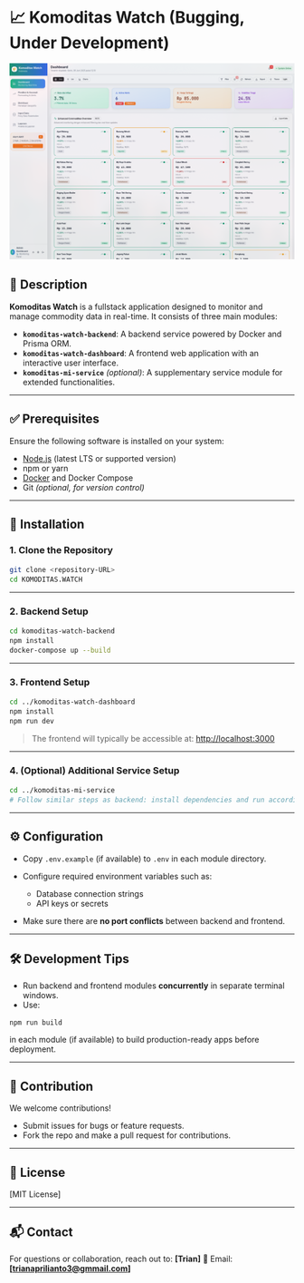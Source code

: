 # 📈 Komoditas Watch (Bugging, Under Development)
![Dashbard](public/image/Dashboard.png)

## 📝 Description

**Komoditas Watch** is a fullstack application designed to monitor and manage commodity data in real-time. It consists of three main modules:

* **`komoditas-watch-backend`**: A backend service powered by Docker and Prisma ORM.
* **`komoditas-watch-dashboard`**: A frontend web application with an interactive user interface.
* **`komoditas-mi-service`** *(optional)*: A supplementary service module for extended functionalities.

---

## ✅ Prerequisites

Ensure the following software is installed on your system:

* [Node.js](https://nodejs.org/) (latest LTS or supported version)
* npm or yarn
* [Docker](https://www.docker.com/) and Docker Compose
* Git *(optional, for version control)*

---

## 🚀 Installation

### 1. Clone the Repository

```bash
git clone <repository-URL>
cd KOMODITAS.WATCH
```

---

### 2. Backend Setup

```bash
cd komoditas-watch-backend
npm install
docker-compose up --build
```

---

### 3. Frontend Setup

```bash
cd ../komoditas-watch-dashboard
npm install
npm run dev
```

> The frontend will typically be accessible at: [http://localhost:3000](http://localhost:3000)

---

### 4. (Optional) Additional Service Setup

```bash
cd ../komoditas-mi-service
# Follow similar steps as backend: install dependencies and run accordingly
```

---

## ⚙️ Configuration

* Copy `.env.example` (if available) to `.env` in each module directory.
* Configure required environment variables such as:

  * Database connection strings
  * API keys or secrets
* Make sure there are **no port conflicts** between backend and frontend.

---

## 🛠 Development Tips

* Run backend and frontend modules **concurrently** in separate terminal windows.
* Use:

```bash
npm run build
```

in each module (if available) to build production-ready apps before deployment.

---

## 🤝 Contribution

We welcome contributions!

* Submit issues for bugs or feature requests.
* Fork the repo and make a pull request for contributions.

---

## 📄 License

\[MIT License]

---

## 📬 Contact

For questions or collaboration, reach out to: **\[Trian]**
📧 Email: **\[[trianaprilianto3@gmmail.com](mailto:trianaprilianto3@gmail.com)]**

